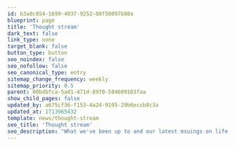 ```yaml
---
id: b3a8c854-1699-4037-9252-08f50097b08a
blueprint: page
title: 'Thought stream'
dark_text: false
link_type: none
target_blank: false
button_type: button
seo_noindex: false
seo_nofollow: false
seo_canonical_type: entry
sitemap_change_frequency: weekly
sitemap_priority: 0.5
parent: 00bdbfca-5ad1-471d-8970-584609103faa
show_child_pages: false
updated_by: a675cf36-f153-4a24-9195-29b6eccb8c3a
updated_at: 1713965432
template: news/thought-stream
seo_title: 'Thought stream'
seo_description: "What we've been up to and our latest msuings on life with our rivers."
---
```

